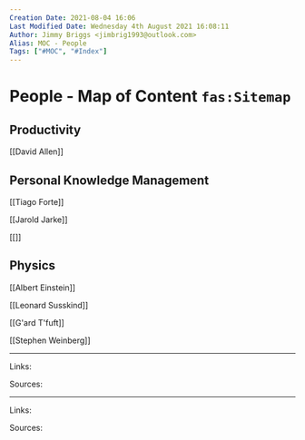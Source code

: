 ```yaml
---
Creation Date: 2021-08-04 16:06
Last Modified Date: Wednesday 4th August 2021 16:08:11
Author: Jimmy Briggs <jimbrig1993@outlook.com>
Alias: MOC - People
Tags: ["#MOC", "#Index"]
---
```


# People - Map of Content `fas:Sitemap`

## Productivity

[[David Allen]]

## Personal Knowledge Management

[[Tiago Forte]]

[[Jarold Jarke]]

[[]]

## Physics

[[Albert Einstein]]

[[Leonard Susskind]]

[[G'ard T'fuft]]

[[Stephen Weinberg]]

***

Links: 

Sources:

***

Links: 

Sources:

